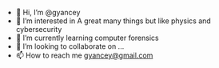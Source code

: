 - 👋 Hi, I’m @gyancey
- 👀 I’m interested in A great many things but like physics and cybersecurity 
- 🌱 I’m currently learning computer forensics 
- 💞️ I’m looking to collaborate on ...
- 📫 How to reach me gyancey@gmail.com  

<!---
gyancey/gyancey is a ✨ special ✨ repository because its `README.md` (this file) appears on your GitHub profile.
You can click the Preview link to take a look at your changes.
--->
